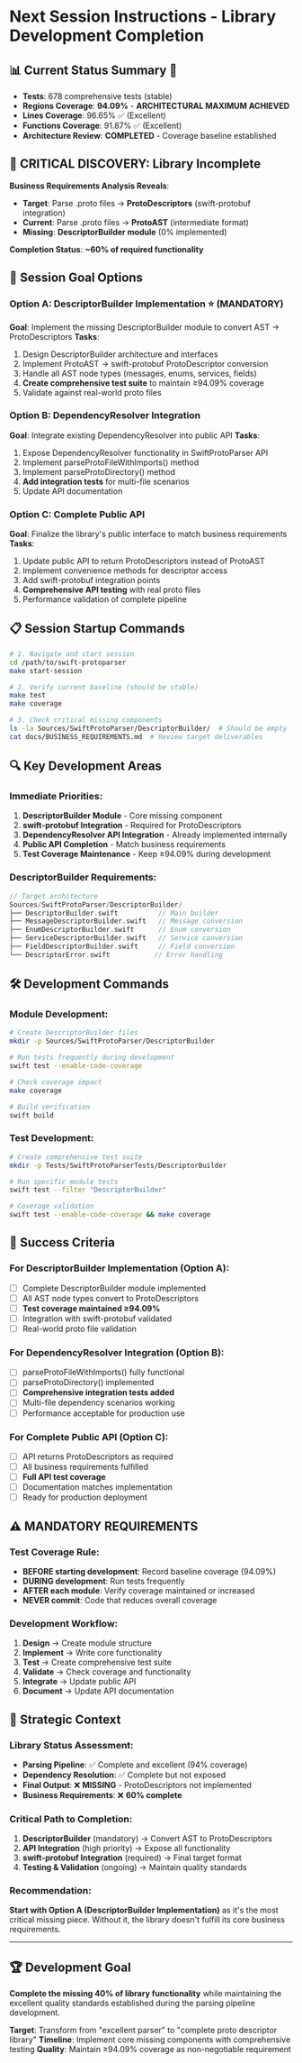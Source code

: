 # Next Session Instructions - Library Development Completion

## 📊 **Current Status Summary** 🚧
- **Tests**: 678 comprehensive tests (stable)
- **Regions Coverage**: **94.09%** - **ARCHITECTURAL MAXIMUM ACHIEVED**  
- **Lines Coverage**: 96.65% ✅ (Excellent)
- **Functions Coverage**: 91.87% ✅ (Excellent)
- **Architecture Review**: **COMPLETED** - Coverage baseline established

## 🚨 **CRITICAL DISCOVERY: Library Incomplete**

**Business Requirements Analysis Reveals**:
- **Target**: Parse .proto files → **ProtoDescriptors** (swift-protobuf integration)
- **Current**: Parse .proto files → **ProtoAST** (intermediate format)
- **Missing**: **DescriptorBuilder module** (0% implemented)

**Completion Status**: **~60% of required functionality**

## 🎯 **Session Goal Options**

### **Option A: DescriptorBuilder Implementation** ⭐ (MANDATORY)
**Goal**: Implement the missing DescriptorBuilder module to convert AST → ProtoDescriptors
**Tasks**:
1. Design DescriptorBuilder architecture and interfaces
2. Implement ProtoAST → swift-protobuf ProtoDescriptor conversion
3. Handle all AST node types (messages, enums, services, fields)
4. **Create comprehensive test suite** to maintain ≥94.09% coverage
5. Validate against real-world proto files

### **Option B: DependencyResolver Integration** 
**Goal**: Integrate existing DependencyResolver into public API
**Tasks**:
1. Expose DependencyResolver functionality in SwiftProtoParser API
2. Implement parseProtoFileWithImports() method
3. Implement parseProtoDirectory() method  
4. **Add integration tests** for multi-file scenarios
5. Update API documentation

### **Option C: Complete Public API**
**Goal**: Finalize the library's public interface to match business requirements
**Tasks**:
1. Update public API to return ProtoDescriptors instead of ProtoAST
2. Implement convenience methods for descriptor access
3. Add swift-protobuf integration points
4. **Comprehensive API testing** with real proto files
5. Performance validation of complete pipeline

## 📋 **Session Startup Commands**
```bash
# 1. Navigate and start session
cd /path/to/swift-protoparser
make start-session

# 2. Verify current baseline (should be stable)
make test
make coverage

# 3. Check critical missing components
ls -la Sources/SwiftProtoParser/DescriptorBuilder/  # Should be empty
cat docs/BUSINESS_REQUIREMENTS.md  # Review target deliverables
```

## 🔍 **Key Development Areas**

### **Immediate Priorities**:
1. **DescriptorBuilder Module** - Core missing component
2. **swift-protobuf Integration** - Required for ProtoDescriptors
3. **DependencyResolver API Integration** - Already implemented internally
4. **Public API Completion** - Match business requirements
5. **Test Coverage Maintenance** - Keep ≥94.09% during development

### **DescriptorBuilder Requirements**:
```swift
// Target architecture
Sources/SwiftProtoParser/DescriptorBuilder/
├── DescriptorBuilder.swift          // Main builder
├── MessageDescriptorBuilder.swift   // Message conversion  
├── EnumDescriptorBuilder.swift      // Enum conversion
├── ServiceDescriptorBuilder.swift   // Service conversion
├── FieldDescriptorBuilder.swift     // Field conversion
└── DescriptorError.swift           // Error handling
```

## 🛠️ **Development Commands**

### **Module Development**:
```bash
# Create DescriptorBuilder files
mkdir -p Sources/SwiftProtoParser/DescriptorBuilder

# Run tests frequently during development
swift test --enable-code-coverage

# Check coverage impact
make coverage

# Build verification
swift build
```

### **Test Development**:
```bash
# Create comprehensive test suite
mkdir -p Tests/SwiftProtoParserTests/DescriptorBuilder

# Run specific module tests
swift test --filter "DescriptorBuilder"

# Coverage validation
swift test --enable-code-coverage && make coverage
```

## 📝 **Success Criteria**

### **For DescriptorBuilder Implementation** (Option A):
- [ ] Complete DescriptorBuilder module implemented
- [ ] All AST node types convert to ProtoDescriptors
- [ ] **Test coverage maintained ≥94.09%**
- [ ] Integration with swift-protobuf validated
- [ ] Real-world proto file validation

### **For DependencyResolver Integration** (Option B):  
- [ ] parseProtoFileWithImports() fully functional
- [ ] parseProtoDirectory() implemented
- [ ] **Comprehensive integration tests added**
- [ ] Multi-file dependency scenarios working
- [ ] Performance acceptable for production use

### **For Complete Public API** (Option C):
- [ ] API returns ProtoDescriptors as required
- [ ] All business requirements fulfilled
- [ ] **Full API test coverage**
- [ ] Documentation matches implementation
- [ ] Ready for production deployment

## ⚠️ **MANDATORY REQUIREMENTS**

### **Test Coverage Rule**:
- **BEFORE starting development**: Record baseline coverage (94.09%)
- **DURING development**: Run tests frequently 
- **AFTER each module**: Verify coverage maintained or increased
- **NEVER commit**: Code that reduces overall coverage

### **Development Workflow**:
1. **Design** → Create module structure
2. **Implement** → Write core functionality  
3. **Test** → Create comprehensive test suite
4. **Validate** → Check coverage and functionality
5. **Integrate** → Update public API
6. **Document** → Update API documentation

## 🎯 **Strategic Context**

### **Library Status Assessment**: 
- **Parsing Pipeline**: ✅ Complete and excellent (94% coverage)
- **Dependency Resolution**: ✅ Complete but not exposed
- **Final Output**: ❌ **MISSING** - ProtoDescriptors not implemented
- **Business Requirements**: ❌ **60% complete**

### **Critical Path to Completion**:
1. **DescriptorBuilder** (mandatory) → Convert AST to ProtoDescriptors
2. **API Integration** (high priority) → Expose all functionality  
3. **swift-protobuf Integration** (required) → Final target format
4. **Testing & Validation** (ongoing) → Maintain quality standards

### **Recommendation**:
**Start with Option A (DescriptorBuilder Implementation)** as it's the most critical missing piece. Without it, the library doesn't fulfill its core business requirements.

---

## 🏆 **Development Goal**

**Complete the missing 40% of library functionality** while maintaining the excellent quality standards established during the parsing pipeline development.

**Target**: Transform from "excellent parser" to "complete proto descriptor library"
**Timeline**: Implement core missing components with comprehensive testing
**Quality**: Maintain ≥94.09% coverage as non-negotiable requirement
